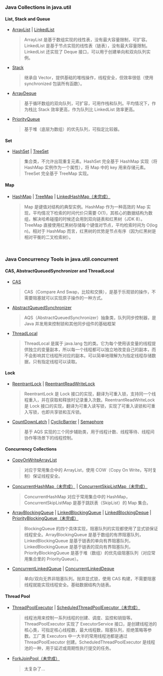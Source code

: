 ### Java Collections in java.util

#### List, Stack and Queue

* [ArrayList](https://github.com/Augustvic/JavaSourceCodeAnalysis/blob/master/md/ArrayList.md) | [LinkedList](https://github.com/Augustvic/JavaSourceCodeAnalysis/blob/master/md/LinkedList.md)

    > ArrayList 是基于数组实现的线性表，没有最大容量限制，可扩容。LinkedList 是基于节点实现的线性表（链表），没有最大容量限制。LinkedList 还实现了 Deque 接口，可以用于创建单向和双向队列实例。

* [Stack](https://github.com/Augustvic/JavaSourceCodeAnalysis/blob/master/md/Stack.md)

    > 继承自 Vector，提供基础的堆栈操作，线程安全，但效率很低（使用 synchronized 包装所有函数）。

* [ArrayDeque](https://github.com/Augustvic/JavaSourceCodeAnalysis/blob/master/md/ArrayDeque.md)

    > 基于循环数组的双向队列，可扩容，可用作栈和队列。平均情况下，作为栈比 Stack 效率更高，作为队列比 LinkedList 效率更高。

* [PriorityQueue](https://github.com/Augustvic/JavaSourceCodeAnalysis/blob/master/md/PriorityQueue.md)

    > 基于堆（底层为数组）的优先队列，可指定比较器。

#### Set

* [HashSet](https://github.com/Augustvic/JavaSourceCodeAnalysis/blob/master/md/HashSet.md) | [TreeSet](https://github.com/Augustvic/JavaSourceCodeAnalysis/blob/master/md/TreeSet.md)

    > 集合类，不允许出现重复元素。HashSet 完全基于 HashMap 实现（将 HashMap 实例作为一个属性），将 Map 中的 key 用来存储元素。TreeSet 完全基于 TreeMap 实现。

#### Map

* [HashMap](https://github.com/Augustvic/JavaSourceCodeAnalysis/blob/master/md/HashMap.md) | [TreeMap](https://github.com/Augustvic/JavaSourceCodeAnalysis/blob/master/md/TreeMap.md) | [LinkedHashMap（未完成）](https://github.com/Augustvic/JavaSourceCodeAnalysis/blob/master/md/LinkedHashMap.md)

   > Map 是键值对结构的典型实例。HashMap 作为一种高效的 Map 实现，平均情况下检索的时间代价只需要 O(1)，其核心的数据结构为数组，解决哈希碰撞的时候还会用到双向链表和红黑树（JDK 8）。TreeMap 直接使用红黑树存储每个键值对节点，平均检索时间为 O(log n)。相对于 HashMap 而言，红黑树的优势是节点有序（因为红黑树是相对平衡的二叉检索树）。

&nbsp;

### Java Concurrency Tools in java.util.concurrent

#### CAS, AbstractQueuedSynchronizer and ThreadLocal

* [CAS](https://github.com/Augustvic/JavaSourceCodeAnalysis/blob/master/md/JUC/CAS.md)

    > CAS（Compare And Swap，比较和交换），是基于乐观锁的操作，不需要阻塞就可以实现原子操作的一种方式。

* [AbstractQueuedSynchronizer](https://github.com/Augustvic/JavaSourceCodeAnalysis/blob/master/md/JUC/AbstractQueuedSynchronizer.md)

    > AQS（AbstractQueuedSynchronizer）抽象类，队列同步控制器，是 Java 并发用来控制锁和其他同步组件的基础框架

* [ThreadLocal](https://github.com/Augustvic/JavaSourceCodeAnalysis/blob/master/md/JUC/ThreadLocal.md)

    > ThreadLocal 是属于 java.lang 包的类。它为每个使用该变量的线程提供独立的变量副本，所以每一个线程都可以独立地改变自己的副本，而不会影响其它线程所对应的副本。可以简单地理解为为指定线程存储数据，只有指定线程可以读取。

#### Lock

* [ReentrantLock](https://github.com/Augustvic/JavaSourceCodeAnalysis/blob/master/md/JUC/ReentrantLock.md) | [ReentrantReadWriteLock](https://github.com/Augustvic/JavaSourceCodeAnalysis/blob/master/md/JUC/ReentrantReadWriteLock.md)

    > ReentrantLock 是 Lock 接口的实现，翻译为可重入锁，支持同一个线程重入，并在获取和释放时记录重入次数。ReentrantReadWriteLock 是 Lock 接口的实现，翻译为可重入读写锁，实现了可重入读锁和可重入写锁，也即共享锁和互斥锁。

* [CountDownLatch](https://github.com/Augustvic/JavaSourceCodeAnalysis/blob/master/md/JUC/CountDownLatch.md) | [CyclicBarrier](https://github.com/Augustvic/JavaSourceCodeAnalysis/blob/master/md/JUC/CyclicBarrier.md) | [Semaphore](https://github.com/Augustvic/JavaSourceCodeAnalysis/blob/master/md/JUC/Semaphore.md)

    > 基于 AQS 实现的三个同步辅助类，用于线程计数、线程等待、线程间协作等场景下的线程控制。

#### Concurrency Collections

* [CopyOnWriteArrayList](https://github.com/Augustvic/JavaSourceCodeAnalysis/blob/master/md/JUC/JUCCollections/CopyOnWriteArrayList.md)
    
    > 对应于常用集合中的 ArrayList，使用 COW（Copy On Write，写时复制）保证线程安全。

* [ConcurrentHashMap（未完成）](https://github.com/Augustvic/JavaSourceCodeAnalysis/blob/master/md/JUC/JUCCollections/ConcurrentHashMap.md) | [ConcurrentSkipListMap（未完成）](https://github.com/Augustvic/JavaSourceCodeAnalysis/blob/master/md/JUC/JUCCollections/ConcurrentSkipListMap.md)

    > ConcurrentHashMap 对应于常用集合中的 HashMap，ConcurrentSkipListMap 是基于跳跃表（SkipList）的 Map 集合。

* [ArrayBlockingQueue](https://github.com/Augustvic/JavaSourceCodeAnalysis/blob/master/md/JUC/JUCCollections/ArrayBlockingQueue.md) | [LinkedBlockingQueue](https://github.com/Augustvic/JavaSourceCodeAnalysis/blob/master/md/JUC/JUCCollections/LinkedBlockingQueue.md) | [LinkedBlockingDeque](https://github.com/Augustvic/JavaSourceCodeAnalysis/blob/master/md/JUC/JUCCollections/LinkedBlockingDeque.md) | [PriorityBlockingQueue（未完成）](https://github.com/Augustvic/JavaSourceCodeAnalysis/blob/master/md/JUC/JUCCollections/PriorityBlockingQueue.md)

    > BlockingQueue 的四个具体实现，阻塞队列的实现都使用了显式锁保证线程安全。ArrayBlockingQueue 是基于数组的有界阻塞队列，LinkedBlockingQueue 是基于链表的单向有界阻塞队列，LinkedBlockingQueue 是基于链表的双向有界阻塞队列，PriorityBlockingQueue 是基于堆（数组）的优先级阻塞队列（对应常用集合里的 PriorityQueue）。

* [ConcurrentLinkedQueue](https://github.com/Augustvic/JavaSourceCodeAnalysis/blob/master/md/JUC/JUCCollections/ConcurrentLinkedQueue.md) | [ConcurrentLinkedDeque](https://github.com/Augustvic/JavaSourceCodeAnalysis/blob/master/md/JUC/JUCCollections/ConcurrentLinkedDeque.md)

    > 单向/双向无界非阻塞队列。抛弃显式锁，使用 CAS 构建，不需要阻塞线程就能实现线程安全。基础数据结构为链表。

#### Thread Pool

* [ThreadPoolExecutor](https://github.com/Augustvic/JavaSourceCodeAnalysis/blob/master/md/JUC/ThreadPoolExecutor.md) | [ScheduledThreadPoolExecutor（未完成）](https://github.com/Augustvic/JavaSourceCodeAnalysis/blob/master/md/JUC/ScheduledThreadPoolExecutor.md)

    > 线程池用来控制一系列线程的创建、调度、监控和销毁等。ThreadPoolExecutor 实现了 ExecutorService 接口，是创建线程池的核心类，可指定核心线程数，最大线程数，阻塞队列，拒绝策略等参数。工厂类 Executors 中一大半的常用线程池都是通过 ThreadPoolExecutor 创建。ScheduledThreadPoolExecutor 是线程池的一种，用于延迟或周期性执行提交的任务。

* [ForkJoinPool（未完成）](https://github.com/Augustvic/JavaSourceCodeAnalysis/blob/master/md/JUC/ThreadPoolExecutor.md)

    > 太复杂了...

